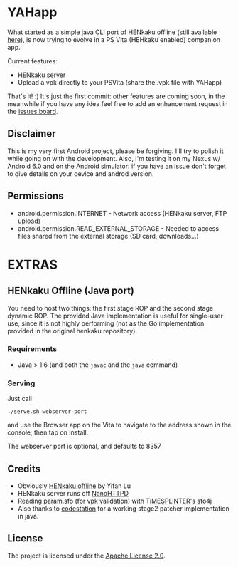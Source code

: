 # YAHapp

What started as a simple java CLI port of HENkaku offline (still available [here](https://github.com/psychowood/YAHapp/tree/offline-hosting)), is now trying to evolve in a PS Vita (HEHkaku enabled) companion app.

Current features:

* HENkaku server
* Upload a vpk directly to your PSVita (share the .vpk file with YAHapp)

That's it! :) 
It's just the first commit: other features are coming soon, in the meanwhile if you have any idea feel free to add an enhancement request in the [issues board](https://github.com/psychowood/YAHapp/issues).


## Disclaimer

This is my very first Android project, please be forgiving. I'll try to polish it while going on with the development.
Also, I'm testing it on my Nexus w/ Android 6.0 and on the Android simulator: if you have an issue don't forget to give details on your device and androd version.

## Permissions

* android.permission.INTERNET - Network access (HENkaku server, FTP upload)
* android.permission.READ_EXTERNAL_STORAGE - Needed to access files shared from the external storage (SD card, downloads...)

# EXTRAS

## HENkaku Offline (Java port)

You need to host two things: the first stage ROP and the second stage dynamic ROP.
The provided Java implementation is useful for single-user use, since it is not highly performing (not as the Go implementation provided in the original henkaku repository).

### Requirements

* Java > 1.6 (and both the `javac` and the `java` command)

### Serving

Just call

```shell
./serve.sh webserver-port
```

and use the Browser app on the Vita to navigate to the address shown in the console, then tap on Install.

The webserver port is optional, and defaults to 8357

Credits
--------

* Obviously [HENkaku offline](https://github.com/henkaku/henkaku) by Yifan Lu
* HENkaku server runs off [NanoHTTPD](https://github.com/NanoHttpd/nanohttpd)
* Reading param.sfo (for vpk validation) with [TiMESPLiNTER's sfo4j](https://github.com/TiMESPLiNTER/sfo4j) 
* Also thanks to [codestation](https://github.com/codestation) for a working stage2 patcher implementation in java.


License
-------

The project is licensed under the [Apache License 2.0](http://www.apache.org/licenses/LICENSE-2.0).

